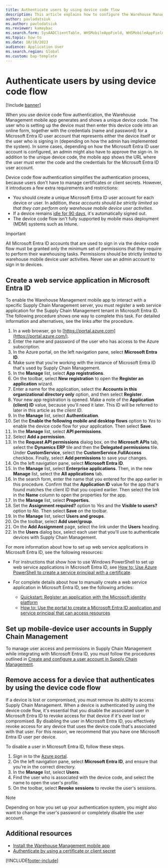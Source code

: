 ```yaml
---
title: Authenticate users by using device code flow
description: This article explains how to configure the Warehouse Management mobile app to connect to your Microsoft Dynamics 365 Supply Chain Management environment using user-based authentication.
author: pavlodatsiuk
ms.author: pavlodatsiuk
ms.reviewer: kamaybac
ms.search.form: SysAADClientTable, WHSMobileAppField, WHSMobileAppFieldPriority, WHSRFMenu, WHSRFMenuItem, WHSWorker
ms.topic: how-to
ms.date: 10/18/2023
audience: Application User
ms.search.region: Global
ms.custom: bap-template
---
```


# Authenticate users by using device code flow

[!include [banner](../includes/banner.md)]

When you use device code flow authentication, the Warehouse Management mobile app generates and shows a unique device code. The user who is setting up the device must then enter this device code into an online form, together with the credentials (name and password) for a Microsoft Entra ID user account that represents either the device itself or the user who is signing in (depending on how the admin has implemented the system). In some cases, depending on how the Microsoft Entra ID user account is configured, an admin might also have to approve the sign-in. In addition to the unique device code, the mobile app shows the URL where the user must enter the code and the credentials for the Microsoft Entra ID user account.

Device code flow authentication simplifies the authentication process, because users don't have to manage certificates or client secrets. However, it introduces a few extra requirements and restrictions:

- You should create a unique Microsoft Entra ID user account for each device or user. In addition, *these accounts should be strictly limited so that they can perform only warehouse mobile device user activities*.
- If a device remains [idle for 90 days](/azure/active-directory/develop/refresh-tokens), it's automatically signed out.
- The device code flow isn't fully supported by mobile mass deployment (MDM) systems such as Intune.

> [!IMPORTANT]
> All Microsoft Entra ID accounts that are used to sign in via the device code flow must be granted only the minimum set of permissions that they require to perform their warehousing tasks. Permissions should be strictly limited to warehouse mobile device user activities. Never use an admin account to sign in to devices.

## <a name="create-service"></a>Create a web service application in Microsoft Entra ID

To enable the Warehouse Management mobile app to interact with a specific Supply Chain Management server, you must register a web service application for the Supply Chain Management tenant in Microsoft Entra ID. The following procedure shows one way to complete this task. For detailed information and alternatives, see the links after the procedure.

1. In a web browser, go to [https://portal.azure.com](https://portal.azure.com/).
1. Enter the name and password of the user who has access to the Azure subscription.
1. In the Azure portal, on the left navigation pane, select **Microsoft Entra ID**.
1. Make sure that you're working with the instance of Microsoft Entra ID that's used by Supply Chain Management.
1. In the **Manage** list, select **App registrations**.
1. On the toolbar, select **New registration** to open the **Register an application** wizard.
1. Enter a name for the application, select the **Accounts in this organizational directory only** option, and then select **Register**.
1. Your new app registration is opened. Make a note of the **Application (client) ID** value, because you'll need it later. This ID will be referred to later in this article as the *client ID*.
1. In the **Manage** list, select **Authentication**.
1. Set the **Enable the following mobile and desktop flows** option to *Yes* to enable the device code flow for your application. Then select **Save**.
1. In the **Manage** list, select **API permissions**.
1. Select **Add a permission**.
1. In the **Request API permissions** dialog box, on the **Microsoft APIs** tab, select the **Dynamics ERP** tile and then the **Delegated permissions** tile. Under **CustomService**, select the **CustomService.FullAccess** checkbox. Finally, select **Add permissions** to save your changes.
1. On the left navigation pane, select **Microsoft Entra ID**.
1. In the **Manage** list, select **Enterprise applications**. Then, in the new **Manage** list, select the **All applications** tab.
1. In the search form, enter the name that you entered for the app earlier in this procedure. Confirm that the **Application ID** value for the app that's found matches the client ID that you copied earlier. Then select the link in the **Name** column to open the properties for the app.
1. In the **Manage** list, select **Properties**.
1. Set the **Assignment required?** option to *Yes* and the **Visible to users?** option to *No*. Then select **Save** on the toolbar.
1. In the **Manage** list, select **Users and groups**.
1. On the toolbar, select **Add user/group**.
1. On the **Add Assignment** page, select the link under the **Users** heading.
1. In the **Users** dialog box, select each user that you'll use to authenticate devices with Supply Chain Management.

For more information about how to set up web service applications in Microsoft Entra ID, see the following resources:

- For instructions that show how to use Windows PowerShell to set up web service applications in Microsoft Entra ID, see [How to: Use Azure PowerShell to create a service principal with a certificate](/azure/active-directory/develop/howto-authenticate-service-principal-powershell).

- For complete details about how to manually create a web service application in Microsoft Entra ID, see the following articles:
    - [Quickstart: Register an application with the Microsoft identity platform](/azure/active-directory/develop/quickstart-register-app)
    - [How to: Use the portal to create a Microsoft Entra ID application and service principal that can access resources](/azure/active-directory/develop/howto-create-service-principal-portal)

## Set up mobile-device user accounts in Supply Chain Management

To manage user access and permissions in Supply Chain Management while integrating with Microsoft Entra ID, you must follow the procedures outlined in [Create and configure a user account in Supply Chain Management](install-configure-warehouse-management-app.md#user-azure-ad).

## <a name="revoke"></a>Remove access for a device that authenticates by using the device code flow

If a device is lost or compromised, you must remove its ability to access Supply Chain Management. When a device is authenticated by using the device code flow, it's essential that you disable the associated user in Microsoft Entra ID to revoke access for that device if it's ever lost or compromised. By disabling the user in Microsoft Entra ID, you effectively revoke access for any device that uses the device code that's associated with that user. For this reason, we recommend that you have one Microsoft Entra ID user per device.

To disable a user in Microsoft Entra ID, follow these steps.

1. Sign in to the [Azure portal](https://portal.azure.com/).
1. On the left navigation pane, select **Microsoft Entra ID**, and ensure that you're in the correct directory.
1. In the **Manage** list, select **Users**.
1. Find the user who is associated with the device code, and select the name to open the user's profile.
1. On the toolbar, select **Revoke sessions** to revoke the user's sessions.

> [!NOTE]
> Depending on how you set up your authentication system, you might also want to change the user's password or completely disable the user account.

## Additional resources

- [Install the Warehouse Management mobile app](install-configure-warehouse-management-app.md)
- [Authenticate by using a certificate or client secret](warehouse-app-authenticate-service-based.md)

[!INCLUDE[footer-include](../../includes/footer-banner.md)]
